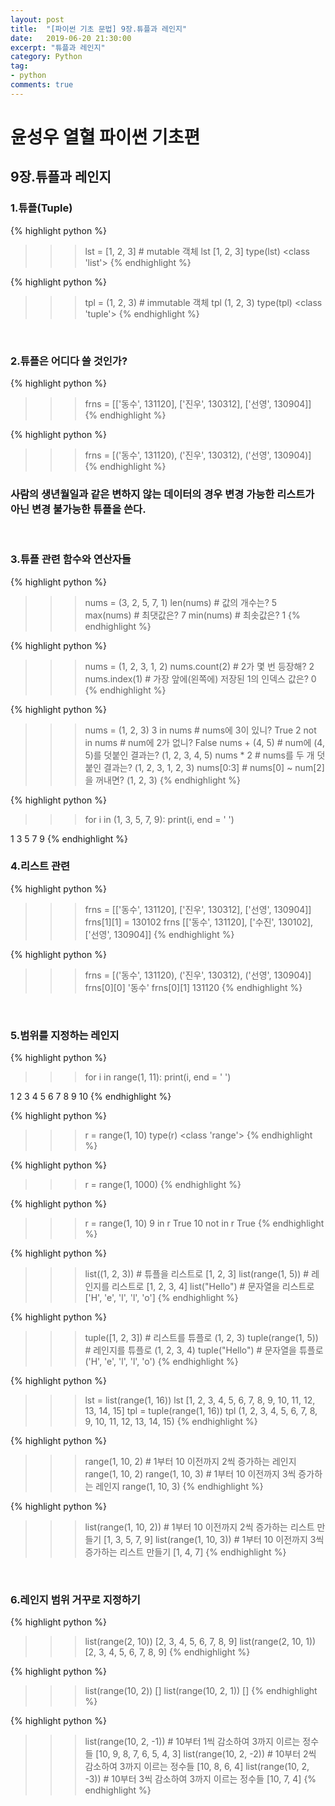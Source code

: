 ```yaml
---
layout: post
title:  "[파이썬 기초 문법] 9장.튜플과 레인지"
date:   2019-06-20 21:30:00
excerpt: "튜플과 레인지"
category: Python
tag:
- python
comments: true
---
```


# 윤성우 열혈 파이썬 기초편
## 9장.튜플과 레인지
### 1.튜플(Tuple)
{% highlight python %}
>>> lst = [1, 2, 3]      # mutable 객체
>>> lst
[1, 2, 3]
>>> type(lst)
<class 'list'>
{% endhighlight %}

{% highlight python %}
>>> tpl = (1, 2, 3)       # immutable 객체
>>> tpl
(1, 2, 3)
>>> type(tpl)
<class 'tuple'>
{% endhighlight %}
<br>

### 2.튜플은 어디다 쓸 것인가?
{% highlight python %}
>>> frns = [['동수', 131120], ['진우', 130312], ['선영', 130904]]
{% endhighlight %}

{% highlight python %}
>>> frns = [('동수', 131120), ('진우', 130312), ('선영', 130904)]
{% endhighlight %}
### 사람의 생년월일과 같은 변하지 않는 데이터의 경우 변경 가능한 리스트가 아닌 변경 불가능한 튜플을 쓴다.
<br>

### 3.튜플 관련 함수와 연산자들
{% highlight python %}
>>> nums = (3, 2, 5, 7, 1)
>>> len(nums) 		# 값의 개수는?
5
>>> max(nums) 		# 최댓값은?
7
>>> min(nums) 		# 최솟값은?
1
{% endhighlight %}

{% highlight python %}
>>> nums = (1, 2, 3, 1, 2)
>>> nums.count(2) 		# 2가 몇 번 등장해?
2
>>> nums.index(1) 		# 가장 앞에(왼쪽에) 저장된 1의 인덱스 값은?
0
{% endhighlight %}

{% highlight python %}
>>> nums = (1, 2, 3)
>>> 3 in nums 			# nums에 3이 있니?
True
>>> 2 not in nums 		# num에 2가 없니?
False
>>> nums + (4, 5) 		# num에 (4, 5)를 덧붙인 결과는?
(1, 2, 3, 4, 5)
>>> nums * 2 			# nums를 두 개 덧붙인 결과는?
(1, 2, 3, 1, 2, 3)
>>> nums[0:3] 			# nums[0] ~ num[2]을 꺼내면?
(1, 2, 3)
{% endhighlight %}

{% highlight python %}
>>> for i in (1, 3, 5, 7, 9):
        print(i, end = ' ')

1 3 5 7 9
{% endhighlight %}
<br>

### 4.리스트 관련
{% highlight python %}
>>> frns = [['동수', 131120], ['진우', 130312], ['선영', 130904]]
>>> frns[1][1] = 130102
>>> frns
[['동수', 131120], ['수진', 130102], ['선영', 130904]]
{% endhighlight %}

{% highlight python %}
>>> frns = [('동수', 131120), ('진우', 130312), ('선영', 130904)]
>>> frns[0][0]
'동수'
>>> frns[0][1]
131120
{% endhighlight %}
<br>

### 5.범위를 지정하는 레인지
{% highlight python %}
>>> for i in range(1, 11):
        print(i, end = ' ')

1 2 3 4 5 6 7 8 9 10
{% endhighlight %}

{% highlight python %}
>>> r = range(1, 10)
>>> type(r)
<class 'range'>
{% endhighlight %}

{% highlight python %}
>>> r = range(1, 1000)
{% endhighlight %}


{% highlight python %}
>>> r = range(1, 10)
>>> 9 in r
True
>>> 10 not in r
True
{% endhighlight %}

{% highlight python %}
>>> list((1, 2, 3)) 		# 튜플을 리스트로
[1, 2, 3]
>>> list(range(1, 5)) 	# 레인지를 리스트로
[1, 2, 3, 4]
>>> list("Hello") 			# 문자열을 리스트로
['H', 'e', 'l', 'l', 'o']
{% endhighlight %}


{% highlight python %}
>>> tuple([1, 2, 3]) 		# 리스트를 튜플로
(1, 2, 3)
>>> tuple(range(1, 5)) 	# 레인지를 튜플로
(1, 2, 3, 4)
>>> tuple("Hello") 		# 문자열을 튜플로
('H', 'e', 'l', 'l', 'o')
{% endhighlight %}

{% highlight python %}
>>> lst = list(range(1, 16))
>>> lst
[1, 2, 3, 4, 5, 6, 7, 8, 9, 10, 11, 12, 13, 14, 15]
>>> tpl = tuple(range(1, 16))
>>> tpl
(1, 2, 3, 4, 5, 6, 7, 8, 9, 10, 11, 12, 13, 14, 15)
{% endhighlight %}

{% highlight python %}
>>> range(1, 10, 2) 	# 1부터 10 이전까지 2씩 증가하는 레인지
range(1, 10, 2)
>>> range(1, 10, 3) 	# 1부터 10 이전까지 3씩 증가하는 레인지
range(1, 10, 3)
{% endhighlight %}

{% highlight python %}
>>> list(range(1, 10, 2))  # 1부터 10 이전까지 2씩 증가하는 리스트 만들기
[1, 3, 5, 7, 9]
>>> list(range(1, 10, 3))  # 1부터 10 이전까지 3씩 증가하는 리스트 만들기
[1, 4, 7]
{% endhighlight %}
<br>

### 6.레인지 범위 거꾸로 지정하기
{% highlight python %}
>>> list(range(2, 10))
[2, 3, 4, 5, 6, 7, 8, 9]
>>> list(range(2, 10, 1))
[2, 3, 4, 5, 6, 7, 8, 9]
{% endhighlight %}

{% highlight python %}
>>> list(range(10, 2))
[]
>>> list(range(10, 2, 1))
[]
{% endhighlight %}

{% highlight python %}
>>> list(range(10, 2, -1))   # 10부터 1씩 감소하여 3까지 이르는 정수들
[10, 9, 8, 7, 6, 5, 4, 3]
>>> list(range(10, 2, -2))   # 10부터 2씩 감소하여 3까지 이르는 정수들
[10, 8, 6, 4]
>>> list(range(10, 2, -3))   # 10부터 3씩 감소하여 3까지 이르는 정수들
[10, 7, 4]
{% endhighlight %}
<br>
